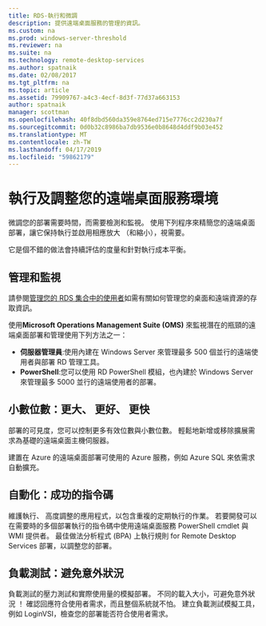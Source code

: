 ```yaml
---
title: RDS-執行和微調
description: 提供遠端桌面服務的管理的資訊。
ms.custom: na
ms.prod: windows-server-threshold
ms.reviewer: na
ms.suite: na
ms.technology: remote-desktop-services
ms.author: spatnaik
ms.date: 02/08/2017
ms.tgt_pltfrm: na
ms.topic: article
ms.assetid: 79909767-a4c3-4ecf-8d3f-77d37a663153
author: spatnaik
manager: scottman
ms.openlocfilehash: 40f8dbd560da359e8764ed715e7776cc2d230a7f
ms.sourcegitcommit: 0d0b32c8986ba7db9536e0b8648d4ddf9b03e452
ms.translationtype: MT
ms.contentlocale: zh-TW
ms.lasthandoff: 04/17/2019
ms.locfileid: "59862179"
---
```

# <a name="run-and-tune-your-remote-desktop-services-environment"></a>執行及調整您的遠端桌面服務環境

微調您的部署需要時間，而需要檢測和監視。 使用下列程序來精簡您的遠端桌面部署，讓它保持執行並啟用相應放大 （和縮小），視需要。 

它是個不錯的做法會持續評估的度量和針對執行成本平衡。

## <a name="management-and-monitoring"></a>管理和監視

請參閱[管理您的 RDS 集合中的使用者](rds-user-management.md)如需有關如何管理您的桌面和遠端資源的存取資訊。

使用**Microsoft Operations Management Suite (OMS)** 來監視潛在的瓶頸的遠端桌面部署和管理使用下列方法之一： 

- **伺服器管理員**:使用內建在 Windows Server 來管理最多 500 個並行的遠端使用者與部署 RD 管理工具。 
- **PowerShell**:您可以使用 RD PowerShell 模組，也內建於 Windows Server 來管理最多 5000 並行的遠端使用者的部署。

## <a name="scale-bigger-better-faster"></a>小數位數：更大、 更好、 更快

部署的可見度，您可以控制更多有效位數與小數位數。 輕鬆地新增或移除擴展需求為基礎的遠端桌面主機伺服器。 

建置在 Azure 的遠端桌面部署可使用的 Azure 服務，例如 Azure SQL 來依需求自動擴充。

## <a name="automation-script-for-success"></a>自動化：成功的指令碼

維護執行、 高度調整的應用程式，以包含重複的定期執行的作業。 若要開發可以在需要時的多個部署執行的指令碼中使用遠端桌面服務 PowerShell cmdlet 與 WMI 提供者。 最佳做法分析程式 (BPA) 上執行規則 for Remote Desktop Services 部署，以調整您的部署。

## <a name="load-testing-avoid-surprises"></a>負載測試：避免意外狀況

負載測試的壓力測試和實際使用量的模擬部署。 不同的載入大小，可避免意外狀況 ！ 確認回應符合使用者需求，而且整個系統就不怕。 建立負載測試模擬工具，例如 LoginVSI，檢查您的部署能否符合使用者需求。 